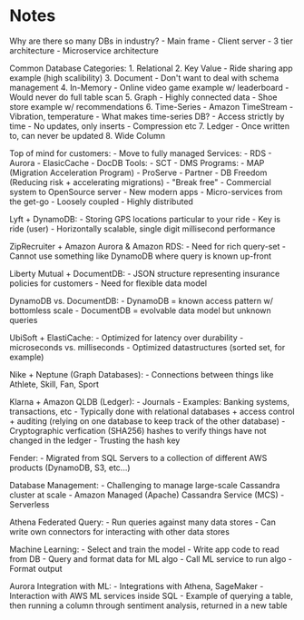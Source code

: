 # Notes

Why are there so many DBs in industry?
	- Main frame
	- Client server
	- 3 tier architecture
	- Microservice architecture

Common Database Categories:
	1. Relational
	2. Key Value
		- Ride sharing app example (high scalibility)
	3. Document
		- Don't want to deal with schema management
	4. In-Memory
		- Online video game example w/ leaderboard
			- Would never do full table scan
	5. Graph
		- Highly connected data
		- Shoe store example w/ recommendations
	6. Time-Series
		- Amazon TimeStream
		- Vibration, temperature
		- What makes time-series DB?
			- Access strictly by time
			- No updates, only inserts
			- Compression etc
	7. Ledger
		- Once written to, can never be updated
	8. Wide Column

Top of mind for customers:
	- Move to fully managed
		Services:
			- RDS
			- Aurora
			- ElasicCache
			- DocDB
		Tools:
			- SCT
			- DMS
		Programs:
			- MAP (Migration Acceleration Program)
			- ProServe
			- Partner
			- DB Freedom (Reducing risk + accelerating migrations)
	- "Break free"
		- Commercial system to OpenSource server
	- New modern apps
		- Micro-services from the get-go
		- Loosely coupled
		- Highly distributed

Lyft + DynamoDB:
	- Storing GPS locations particular to your ride
		- Key is ride (user)
		- Horizontally scalable, single digit millisecond performance

ZipRecruiter + Amazon Aurora & Amazon RDS:
	- Need for rich query-set
		- Cannot use something like DynamoDB where query is known up-front

Liberty Mutual + DocumentDB:
	- JSON structure representing insurance policies for customers
	- Need for flexible data model

DynamoDB vs. DocumentDB:
	- DynamoDB = known access pattern w/ bottomless scale
	- DocumentDB = evolvable data model but unknown queries

UbiSoft + ElastiCache:
	- Optimized for latency over durability - microseconds vs. milliseconds
	- Optimized datastructures (sorted set, for example)

Nike + Neptune (Graph Databases):
	- Connections between things like Athlete, Skill, Fan, Sport

Klarna + Amazon QLDB (Ledger):
	- Journals
	- Examples: Banking systems, transactions, etc
	- Typically done with relational databases + access control + auditing (relying on one database to keep track of the other database)
	- Cryptographic verfication (SHA256) hashes to verify things have not changed in the ledger
		- Trusting the hash key

Fender:
	- Migrated from SQL Servers to a collection of different AWS products (DynamoDB, S3, etc...)

Database Management:
	- Challenging to manage large-scale Cassandra cluster at scale
	- Amazon Managed (Apache) Cassandra Service (MCS)
		- Serverless

Athena Federated Query:
	- Run queries against many data stores
	- Can write own connectors for interacting with other data stores

Machine Learning:
	- Select and train the model
	- Write app code to read from DB
	- Query and format data for ML algo
	- Call ML service to run algo
	- Format output

Aurora Integration with ML:
	- Integrations with Athena, SageMaker
	- Interaction with AWS ML services inside SQL
		- Example of querying a table, then running a column through sentiment analysis, returned in a new table

